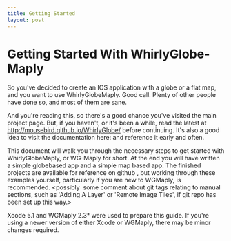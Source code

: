 ```yaml
---
title: Getting Started
layout: post
---
```


Getting Started With WhirlyGlobe-Maply
=============

So you've decided to create an IOS application with a globe or a flat map, and you want to use WhirlyGlobe­Maply. Good call. Plenty of other people have done so, and most of them are sane.

And you're reading this, so there's a good chance you've visited the main project page. But, if you haven't, or it's been a while, read the latest at http://mousebird.github.io/WhirlyGlobe/ before continuing. It's also a good idea to visit the documentation here: <here> and reference it early and often.

This document will walk you through the necessary steps to get started with WhirlyGlobe­Maply, or WG-­Maply for short. At the end you will have written a simple globe­based app and a simple map based app. The finished projects are available for reference on github <here>, but working through these examples yourself, particularly if you are new to WG­Maply, is recommended. <possibly ­ some comment about git tags relating to manual sections, such as 'Adding A Layer' or 'Remote Image Tiles', if git repo has been set up this way.>

Xcode 5.1 and WG­Maply 2.3* were used to prepare this guide. If you're using a newer version of either Xcode or WG­Maply, there may be minor changes required.